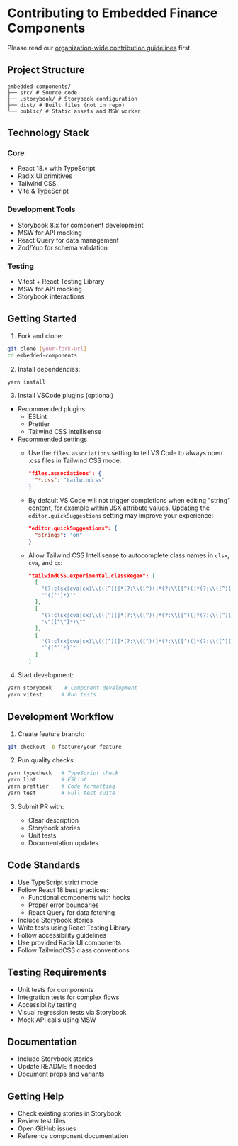 # Contributing to Embedded Finance Components

Please read our [organization-wide contribution guidelines](https://github.com/jpmorganchase/.github/blob/main/CONTRIBUTING.md) first.

## Project Structure

```
embedded-components/ 
├── src/ # Source code 
├── .storybook/ # Storybook configuration 
├── dist/ # Built files (not in repo) 
└── public/ # Static assets and MSW worker
```

## Technology Stack

### Core

- React 18.x with TypeScript
- Radix UI primitives
- Tailwind CSS
- Vite & TypeScript

### Development Tools

- Storybook 8.x for component development
- MSW for API mocking
- React Query for data management
- Zod/Yup for schema validation

### Testing

- Vitest + React Testing Library
- MSW for API mocking
- Storybook interactions

## Getting Started

1. Fork and clone:

```bash
git clone [your-fork-url]
cd embedded-components
```

2. Install dependencies:

```bash
yarn install
```

3. Install VSCode plugins (optional)

* Recommended plugins:
  * ESLint
  * Prettier
  * Tailwind CSS Intellisense
* Recommended settings
  * Use the `files.associations` setting to tell VS Code to always open .css files in Tailwind CSS mode:
    ```json
    "files.associations": {
      "*.css": "tailwindcss"
    }
    ```
    
  * By default VS Code will not trigger completions when editing "string" content, for example within JSX attribute values. Updating the `editor.quickSuggestions`  setting may improve your experience:
    ```json
    "editor.quickSuggestions": {
      "strings": "on"
    }
    ```
    
  * Allow Tailwind CSS Intellisense to autocomplete class names in `clsx`, `cva`, and `cx`:
    ```json
    "tailwindCSS.experimental.classRegex": [
      [
        "(?:clsx|cva|cx)\\(([^)(]*(?:\\([^)(]*(?:\\([^)(]*(?:\\([^)(]*\\)[^)(]*)*\\)[^)(]*)*\\)[^)(]*)*)\\)",
        "'([^']*)'"
      ],
      [
        "(?:clsx|cva|cx)\\(([^)(]*(?:\\([^)(]*(?:\\([^)(]*(?:\\([^)(]*\\)[^)(]*)*\\)[^)(]*)*\\)[^)(]*)*)\\)",
        "\"([^\"]*)\""
      ],
      [
        "(?:clsx|cva|cx)\\(([^)(]*(?:\\([^)(]*(?:\\([^)(]*(?:\\([^)(]*\\)[^)(]*)*\\)[^)(]*)*\\)[^)(]*)*)\\)",
        "`([^`]*)`"
      ]
    ]
    ```
    

4. Start development:

```bash
yarn storybook    # Component development
yarn vitest      # Run tests
```

## Development Workflow

1. Create feature branch:

```bash
git checkout -b feature/your-feature
```

2. Run quality checks:

```bash
yarn typecheck   # TypeScript check
yarn lint        # ESLint
yarn prettier    # Code formatting
yarn test        # Full test suite
```

3. Submit PR with:

    - Clear description
    - Storybook stories
    - Unit tests
    - Documentation updates

## Code Standards

- Use TypeScript strict mode
- Follow React 18 best practices:
  - Functional components with hooks
  - Proper error boundaries
  - React Query for data fetching
- Include Storybook stories
- Write tests using React Testing Library
- Follow accessibility guidelines
- Use provided Radix UI components
- Follow TailwindCSS class conventions

## Testing Requirements

- Unit tests for components
- Integration tests for complex flows
- Accessibility testing
- Visual regression tests via Storybook
- Mock API calls using MSW

## Documentation

- Include Storybook stories
- Update README if needed
- Document props and variants

## Getting Help

- Check existing stories in Storybook
- Review test files
- Open GitHub issues
- Reference component documentation

